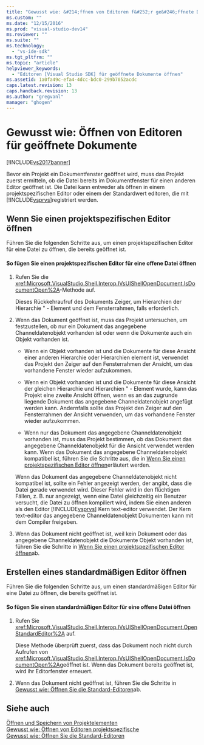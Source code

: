 ```yaml
---
title: "Gewusst wie: &#214;ffnen von Editoren f&#252;r ge&#246;ffnete Dokumente | Microsoft Docs"
ms.custom: ""
ms.date: "12/15/2016"
ms.prod: "visual-studio-dev14"
ms.reviewer: ""
ms.suite: ""
ms.technology: 
  - "vs-ide-sdk"
ms.tgt_pltfrm: ""
ms.topic: "article"
helpviewer_keywords: 
  - "Editoren [Visual Studio SDK] für geöffnete Dokumente öffnen"
ms.assetid: 1a0fa49c-efa4-4dcc-bdc0-299b7052acdc
caps.latest.revision: 13
caps.handback.revision: 13
ms.author: "gregvanl"
manager: "ghogen"
---
```

# Gewusst wie: &#214;ffnen von Editoren f&#252;r ge&#246;ffnete Dokumente
[!INCLUDE[vs2017banner](../code-quality/includes/vs2017banner.md)]

Bevor ein Projekt ein Dokumentfenster geöffnet wird, muss das Projekt zuerst ermitteln, ob die Datei bereits im Dokumentfenster für einen anderen Editor geöffnet ist.  Die Datei kann entweder als öffnen in einem projektspezifischen Editor oder einem der Standardwert editoren, die mit [!INCLUDE[vsprvs](../code-quality/includes/vsprvs_md.md)]registriert werden.  
  
## Wenn Sie einen projektspezifischen Editor öffnen  
 Führen Sie die folgenden Schritte aus, um einen projektspezifischen Editor für eine Datei zu öffnen, die bereits geöffnet ist.  
  
#### So fügen Sie einen projektspezifischen Editor für eine offene Datei öffnen  
  
1.  Rufen Sie die <xref:Microsoft.VisualStudio.Shell.Interop.IVsUIShellOpenDocument.IsDocumentOpen%2A>\-Methode auf.  
  
     Dieses Rückkehraufruf des Dokuments Zeiger, um Hierarchien der Hierarchie " \- Element und dem Fensterrahmen, falls erforderlich.  
  
2.  Wenn das Dokument geöffnet ist, muss das Projekt untersuchen, um festzustellen, ob nur ein Dokument das angegebene Channeldatenobjekt vorhanden ist oder wenn die Dokumente auch ein Objekt vorhanden ist.  
  
    -   Wenn ein Objekt vorhanden ist und die Dokumente für diese Ansicht einer anderen Hierarchie oder Hierarchien element ist, verwendet das Projekt den Zeiger auf den Fensterrahmen der Ansicht, um das vorhandene Fenster wieder aufzukommen.  
  
    -   Wenn ein Objekt vorhanden ist und die Dokumente für diese Ansicht der gleichen Hierarchie und Hierarchien " \- Element wurde, kann das Projekt eine zweite Ansicht öffnen, wenn es an das zugrunde liegende Dokument das angegebene Channeldatenobjekt angefügt werden kann.  Andernfalls sollte das Projekt den Zeiger auf den Fensterrahmen der Ansicht verwenden, um das vorhandene Fenster wieder aufzukommen.  
  
    -   Wenn nur das Dokument das angegebene Channeldatenobjekt vorhanden ist, muss das Projekt bestimmen, ob das Dokument das angegebene Channeldatenobjekt für die Ansicht verwendet werden kann.  Wenn das Dokument das angegebene Channeldatenobjekt kompatibel ist, führen Sie die Schritte aus, die in [Wenn Sie einen projektspezifischen Editor öffnen](../extensibility/how-to-open-project-specific-editors.md)erläutert werden.  
  
     Wenn das Dokument das angegebene Channeldatenobjekt nicht kompatibel ist, sollte ein Fehler angezeigt werden, der angibt, dass die Datei gerade verwendet wird.  Dieser Fehler wird in den flüchtigen Fällen, z. B. nur angezeigt, wenn eine Datei gleichzeitig ein Benutzer versucht, die Datei zu öffnen kompiliert wird, indem Sie einen anderen als den Editor [!INCLUDE[vsprvs](../code-quality/includes/vsprvs_md.md)] Kern text\-editor verwendet.  Der Kern text\-editor das angegebene Channeldatenobjekt Dokumenten kann mit dem Compiler freigeben.  
  
3.  Wenn das Dokument nicht geöffnet ist, weil kein Dokument oder das angegebene Channeldatenobjekt die Dokumente Objekt vorhanden ist, führen Sie die Schritte in [Wenn Sie einen projektspezifischen Editor öffnen](../extensibility/how-to-open-project-specific-editors.md)ab.  
  
## Erstellen eines standardmäßigen Editor öffnen  
 Führen Sie die folgenden Schritte aus, um einen standardmäßigen Editor für eine Datei zu öffnen, die bereits geöffnet ist.  
  
#### So fügen Sie einen standardmäßigen Editor für eine offene Datei öffnen  
  
1.  Rufen Sie <xref:Microsoft.VisualStudio.Shell.Interop.IVsUIShellOpenDocument.OpenStandardEditor%2A> auf.  
  
     Diese Methode überprüft zuerst, dass das Dokument noch nicht durch Aufrufen von <xref:Microsoft.VisualStudio.Shell.Interop.IVsUIShellOpenDocument.IsDocumentOpen%2A>geöffnet ist.  Wenn das Dokument bereits geöffnet ist, wird ihr Editorfenster erneuert.  
  
2.  Wenn das Dokument nicht geöffnet ist, führen Sie die Schritte in [Gewusst wie: Öffnen Sie die Standard\-Editoren](../extensibility/how-to-open-standard-editors.md)ab.  
  
## Siehe auch  
 [Öffnen und Speichern von Projektelementen](../extensibility/internals/opening-and-saving-project-items.md)   
 [Gewusst wie: Öffnen von Editoren projektspezifische](../extensibility/how-to-open-project-specific-editors.md)   
 [Gewusst wie: Öffnen Sie die Standard\-Editoren](../extensibility/how-to-open-standard-editors.md)